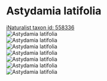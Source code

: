 
Astydamia latifolia
===================
  
[iNaturalist taxon id: 558336](https://www.inaturalist.org/taxa/558336)  
![Astydamia latifolia](https://inaturalist-open-data.s3.amazonaws.com/photos/221533293/medium.jpg)  
![Astydamia latifolia](https://inaturalist-open-data.s3.amazonaws.com/photos/221533354/medium.jpg)  
![Astydamia latifolia](https://inaturalist-open-data.s3.amazonaws.com/photos/221533392/medium.jpg)  
![Astydamia latifolia](https://inaturalist-open-data.s3.amazonaws.com/photos/221550209/medium.jpg)  
![Astydamia latifolia](https://inaturalist-open-data.s3.amazonaws.com/photos/219780410/medium.jpg)  
![Astydamia latifolia](https://inaturalist-open-data.s3.amazonaws.com/photos/219780432/medium.jpg)  
![Astydamia latifolia](https://inaturalist-open-data.s3.amazonaws.com/photos/219780490/medium.jpg)